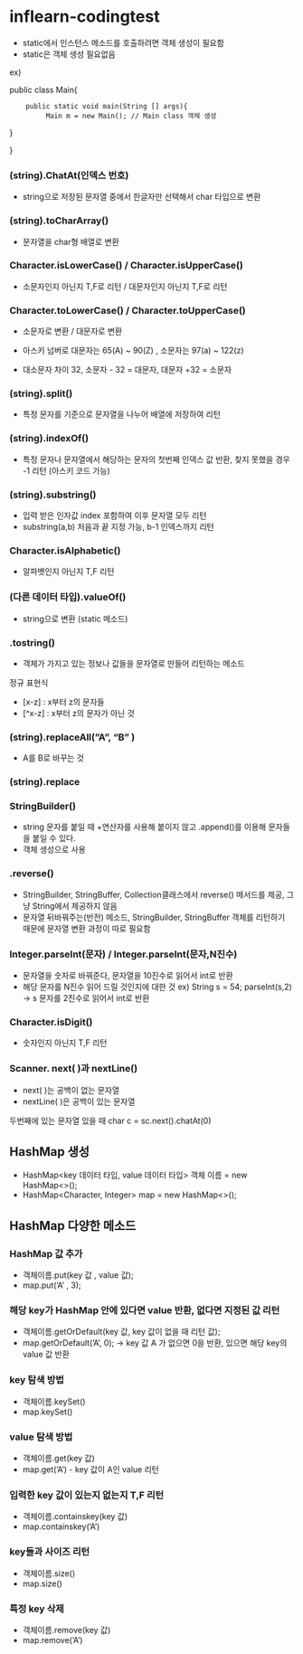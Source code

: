 # inflearn-codingtest

- static에서 인스턴스 메소드를 호출하려면 객체 생성이 필요함
- static은 객체 생성 필요없음

ex)  

public class Main{

        public static void main(String [] args){
             Main m = new Main(); // Main class 객체 생성
   }
   
}

### (string).ChatAt(인덱스 번호)

- string으로 저장된 문자열 중에서 한글자만 선택해서 char 타입으로 변환

### (string).toCharArray()

- 문자열을 char형 배열로 변환

### Character.isLowerCase() / Character.isUpperCase()

- 소문자인지 아닌지 T,F로 리턴 / 대문자인지 아닌지 T,F로 리턴

### Character.toLowerCase() / Character.toUpperCase()

- 소문자로 변환 / 대문자로 변환

- 아스키 넘버로 대문자는 65(A) ~ 90(Z) , 소문자는 97(a) ~ 122(z)
- 대소문자 차이 32,  소문자 - 32 = 대문자,  대문자 +32 = 소문자

### (string).split()

- 특정 문자를 기준으로 문자열을 나누어 배열에 저장하여 리턴

### (string).indexOf()

- 특정 문자나 문자열에서 해당하는 문자의 첫번째 인덱스 값 반환, 찾지 못했을 경우 -1 리턴 (아스키 코드 가능)

### (string).substring()

- 입력 받은 인자값 index 포함하여 이후 문자열 모두 리턴
- substring(a,b) 처음과 끝 지정 가능, b-1 인덱스까지 리턴

### Character.isAlphabetic()

- 알파벳인지 아닌지 T,F 리턴

### (다른 데이터 타입).valueOf()

- string으로 변환 (static 메소드)

### .tostring()

- 객체가 가지고 있는 정보나 값들을 문자열로 만들어 리턴하는 메소드

정규 표현식

- [x-z] : x부터 z의 문자들
- [^x-z] : x부터 z의 문자가 아닌 것

### (string).replaceAll(”A”, “B” )

- A를 B로 바꾸는 것

### (string).replace

### StringBuilder()

- string 문자를 붙일 때 +연산자를 사용해 붙이지 않고 .append()를 이용해 문자들을 붙일 수 있다.
- 객체 생성으로 사용

### .reverse()

- StringBuilder, StringBuffer, Collection클래스에서 reverse() 메서드를 제공, 그냥 String에서 제공하지 않음
- 문자열 뒤바꿔주는(반전) 메소드, StringBuilder, StringBuffer 객체를 리턴하기 때문에 문자열 변환 과정이 따로 필요함

### Integer.parseInt(문자) / Integer.parseInt(문자,N진수)

- 문자열을 숫자로 바꿔준다, 문자열을 10진수로 읽어서 int로 반환
- 해당 문자를 N진수 읽어 드릴 것인지에 대한 것 ex) String s = 54;  parseInt(s,2) → s 문자를 2진수로 읽어서 int로 반환

### Character.isDigit()

- 숫자인지 아닌지 T,F 리턴

### Scanner. next( )과 nextLine()

- next( )는 공백이 없는 문자열
- nextLine( )은 공백이 있는 문자열

두번째에  있는 문자열 있을 때 char c = sc.next().chatAt(0)

## HashMap 생성

- HashMap<key 데이터 타입, value 데이터 타입> 객체 이름 = new HashMap<>();
- HashMap<Character, Integer> map = new HashMap<>();

## HashMap 다양한 메소드

### HashMap 값 추가

- 객체이름.put(key 값 , value 값);
- map.put(’A’ , 3);

### 해당 key가 HashMap 안에 있다면 value 반환, 없다면 지정된 값 리턴

- 객체이름.getOrDefault(key 값, key 값이 없을 때 리턴 값);
- map.getOrDefault(’A’, 0); → key 값 A 가 없으면 0을 반환, 있으면 해당 key의 value 값 반환

### key 탐색 방법

- 객체이름.keySet()
- map.keySet()

### value 탐색 방법

- 객체이름.get(key 값)
- map.get(’A’) - key 값이 A인 value 리턴

### 입력한 key 값이 있는지 없는지 T,F 리턴

- 객체이름.containskey(key 값)
- map.containskey(’A’)

### key들과 사이즈 리턴

- 객체이름.size()
- map.size()

### 특정 key 삭제

- 객체이름.remove(key 값)
- map.remove(’A’)
